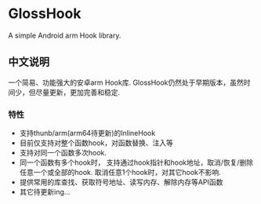 # GlossHook
A simple Android arm Hook library.

## 中文说明
一个简易、功能强大的安卓arm Hook库.
GlossHook仍然处于早期版本，虽然时间少，但尽量更新，更加完善和稳定.

### 特性
* 支持thunb/arm(arm64待更新)的InlineHook
* 目前仅支持对整个函数hook，对函数替换、注入等
* 支持对同一个函数多次hook.
* 同一个函数有多个hook时，
支持通过hook指针和hook地址，取消/恢复/删除任意一个或全部的hook.
取消任意1个hook时，对其它hook不影响.
* 提供常用的库查找、获取符号地址、读写内存、解除内存等API函数
* 其它待更新ing…
